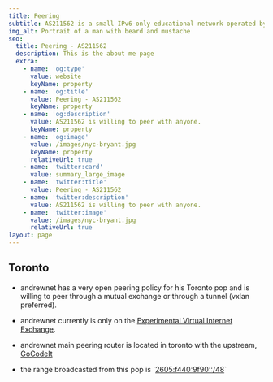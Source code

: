 ```yaml
---
title: Peering
subtitle: AS211562 is a small IPv6-only educational network operated by Andrew Asciutto.
img_alt: Portrait of a man with beard and mustache
seo:
  title: Peering - AS211562
  description: This is the about me page
  extra:
    - name: 'og:type'
      value: website
      keyName: property
    - name: 'og:title'
      value: Peering - AS211562
      keyName: property
    - name: 'og:description'
      value: AS211562 is willing to peer with anyone.
      keyName: property
    - name: 'og:image'
      value: /images/nyc-bryant.jpg
      keyName: property
      relativeUrl: true
    - name: 'twitter:card'
      value: summary_large_image
    - name: 'twitter:title'
      value: Peering - AS211562
    - name: 'twitter:description'
      value: AS211562 is willing to peer with anyone.
    - name: 'twitter:image'
      value: /images/nyc-bryant.jpg
      relativeUrl: true
layout: page
---
```

## Toronto

*   andrewnet has a very open peering policy for his Toronto pop and is willing to peer through a mutual exchange or through a tunnel (vxlan preferred).

<!---->

*   andrewnet currently is only on the [Experimental Virtual Internet Exchange](https://evix.org/).

*   andrewnet main peering router is located in toronto with the upstream, [GoCodeIt](https://bgp.he.net/AS62513)

*   the range broadcasted from this pop is \`[2605:f440:9f90::/48](https://bgp.he.net/net/2605:f440:9f90::/48)\`
